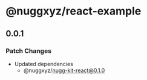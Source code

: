 # @nuggxyz/react-example

## 0.0.1

### Patch Changes

-   Updated dependencies
    -   @nuggxyz/nugg-kit-react@0.1.0
